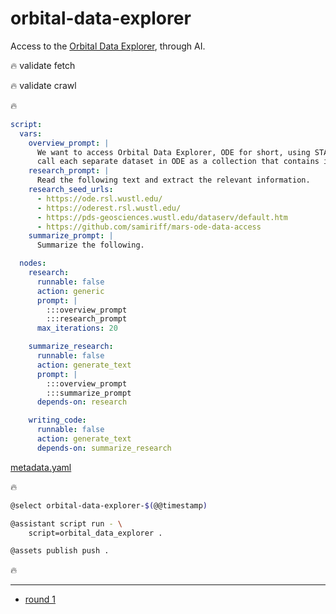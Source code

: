 # orbital-data-explorer

Access to the [Orbital Data Explorer](https://ode.rsl.wustl.edu/), through AI.

🔥 validate fetch

🔥 validate crawl

🔥

```yaml
script:
  vars:
    overview_prompt: |
      We want to access Orbital Data Explorer, ODE for short, using STAC terminology. So, we consider ODE as a catalog and 
      call each separate dataset in ODE as a collection that contains items. We call these items objects or datacubes.
    research_prompt: |
      Read the following text and extract the relevant information.
    research_seed_urls:
      - https://ode.rsl.wustl.edu/
      - https://oderest.rsl.wustl.edu/
      - https://pds-geosciences.wustl.edu/dataserv/default.htm
      - https://github.com/samiriff/mars-ode-data-access
    summarize_prompt: |
      Summarize the following.

  nodes:
    research:
      runnable: false
      action: generic
      prompt: |
        :::overview_prompt
        :::research_prompt
      max_iterations: 20

    summarize_research:
      runnable: false
      action: generate_text
      prompt: |
        :::overview_prompt
        :::summarize_prompt
      depends-on: research

    writing_code:
      runnable: false
      action: generate_text
      depends-on: summarize_research

```
[metadata.yaml](../metadata.yaml)

🔥

```bash
@select orbital-data-explorer-$(@@timestamp)

@assistant script run - \
    script=orbital_data_explorer .

@assets publish push .
```


🔥

---

- [round 1](./round-1.md)
